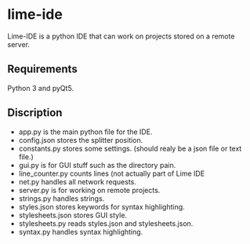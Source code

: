 # lime-ide
Lime-IDE is a python IDE that can work on projects stored on a remote server.

## Requirements
Python 3 and pyQt5.

## Discription
- app.py is the main python file for the IDE.
- config.json stores the splitter position.
- constants.py stores some settings. (should realy be a json file or text file.)
- gui.py is for GUI stuff such as the directory pain.
- line_counter.py counts lines (not actually part of Lime IDE
- net.py handles all network requests.
- server.py is for working on remote projects.
- strings.py handles strings.
- styles.json stores keywords for syntax highlighting.
- stylesheets.json stores GUI style.
- stylesheets.py reads styles.json and stylesheets.json.
- syntax.py handles syntax highlighting.

